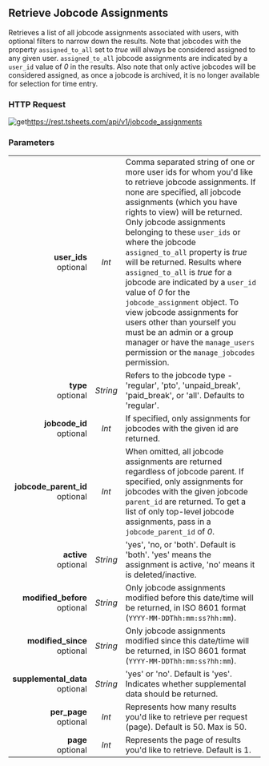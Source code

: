 ## Retrieve Jobcode Assignments

Retrieves a list of all jobcode assignments associated with users, with optional filters to narrow down the results. Note that jobcodes with the property `assigned_to_all` set to _true_ will always be considered assigned to any given user. `assigned_to_all` jobcode assignments are indicated by a `user_id` value of _0_ in the results. Also note that only active jobcodes will be considered assigned, as once a jobcode is archived, it is no longer available for selection for time entry.

### HTTP Request

<img src="../../images/get.png" alt="get"/><api>https://rest.tsheets.com/api/v1/jobcode_assignments</api>

### Parameters
|                |             |             |
| -------------: | :---------: | ----------- |
| **user_ids**<br/>optional | _Int_ | Comma separated string of one or more user ids for whom you'd like to retrieve jobcode assignments. If none are specified, all jobcode assignments (which you have rights to view) will be returned. Only jobcode assignments belonging to these `user_ids` or where the jobcode `assigned_to_all` property is _true_ will be returned. Results where `assigned_to_all` is _true_ for a jobcode are indicated by a `user_id` value of _0_ for the `jobcode_assignment` object. To view jobcode assignments for users other than yourself you must be an admin or a group manager or have the `manage_users` permission or the `manage_jobcodes` permission. |
| **type**<br/>optional | _String_ | Refers to the jobcode type - 'regular', 'pto', 'unpaid_break', 'paid_break', or 'all'. Defaults to 'regular'. |
| **jobcode_id**<br/>optional | _Int_ | If specified, only assignments for jobcodes with the given id are returned. |
| **jobcode_parent_id**<br/>optional | _Int_ | When omitted, all jobcode assignments are returned regardless of jobcode parent. If specified, only assignments for jobcodes with the given jobcode `parent_id` are returned. To get a list of only top-level jobcode assignments, pass in a `jobcode_parent_id` of _0_. |
| **active**<br/>optional | _String_ | 'yes', 'no, or 'both'. Default is 'both'. 'yes' means the assignment is active, 'no' means it is deleted/inactive. |
| **modified_before**<br/>optional | _String_ | Only jobcode assignments modified before this date/time will be returned, in ISO 8601 format (`YYYY-MM-DDThh:mm:ss?hh:mm`). |
| **modified_since**<br/>optional | _String_ | Only jobcode assignments modified since this date/time will be returned, in ISO 8601 format (`YYYY-MM-DDThh:mm:ss?hh:mm`). |
| **supplemental_data**<br/>optional | _String_ | 'yes' or 'no'. Default is 'yes'. Indicates whether supplemental data should be returned. |
| **per_page**<br/>optional | _Int_ | Represents how many results you'd like to retrieve per request (page). Default is 50. Max is 50. |
| **page**<br/>optional | _Int_ | Represents the page of results you'd like to retrieve. Default is 1. |

